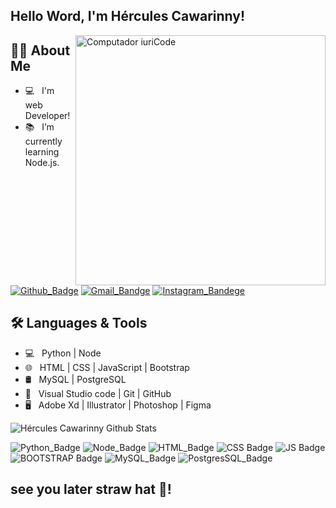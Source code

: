 ## Hello Word, I'm Hércules Cawarinny! 

<img src="https://raw.githubusercontent.com/MicaelliMedeiros/micaellimedeiros/master/image/computer-illustration.png" min-width="400px" max-width="400px" width="400px" align="right" alt="Computador iuriCode">

## 🐱‍🚀 About Me

- :computer: &nbsp; I'm web Developer!
- :books: &nbsp; I’m currently learning Node.js.

[![Github_Badge](https://img.shields.io/badge/GitHub-100000?style=for-the-badge&logo=github&logoColor=white)](https://github.com/Cawarinny)  [![Gmail_Bandge](https://img.shields.io/badge/Gmail-D14836?style=for-the-badge&logo=gmail&logoColor=white)](https://www.instagram.com/herculescawarinny/)  [![Instagram_Bandege](https://img.shields.io/badge/Instagram-E4405F?style=for-the-badge&logo=instagram&logoColor=white)](https://www.instagram.com/herculescawarinny/)

## 🛠 Languages & Tools

- 💻 &nbsp; Python | Node
- 🌐 &nbsp; HTML | CSS | JavaScript | Bootstrap 
- 🛢 &nbsp; MySQL | PostgreSQL
- 🔧 &nbsp; Visual Studio code | Git | GitHub
- 🖥 &nbsp; Adobe Xd | Illustrator | Photoshop | Figma

<img src="https://github-readme-stats.vercel.app/api?username=Cawarinny&include_all_commits=true&count_private=true&show_icons=true&line_height=20&title_color=7A7ADB&icon_color=2234AE&text_color=D3D3D3&bg_color=0,000000,130F40" alt="Hércules Cawarinny Github Stats">

![Python_Badge](https://img.shields.io/badge/Python-14354C?style=for-the-badge&logo=python&logoColor=white) ![Node_Badge](https://img.shields.io/badge/Node.js-43853D?style=for-the-badge&logo=node.js&logoColor=white) ![HTML_Badge](https://img.shields.io/badge/HTML5-E34F26?style=for-the-badge&logo=html5&logoColor=white) ![CSS Badge](https://img.shields.io/badge/CSS3-1572B6?style=for-the-badge&logo=css3&logoColor=white)  ![JS Badge](https://img.shields.io/badge/JavaScript-F7DF1E?style=for-the-badge&logo=javascript&logoColor=black)  ![BOOTSTRAP Badge](https://img.shields.io/badge/Bootstrap-563D7C?style=for-the-badge&logo=bootstrap&logoColor=white) ![MySQL_Badge](https://img.shields.io/badge/MySQL-00000F?style=for-the-badge&logo=mysql&logoColor=white) ![PostgresSQL_Badge](https://img.shields.io/badge/PostgreSQL-316192?style=for-the-badge&logo=postgresql&logoColor=white)

 ## see you later straw hat 👒!
